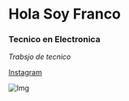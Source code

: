 
# Hola Soy Franco

### Tecnico en Electronica

*Trabsjo de tecnico*

[Instagram](https://www.instagram.com/noguifran?igsh=ZGNjOWZkYTE3MQ==)

![Img](https://forbes.es/wp-content/uploads/2022/11/tecnologia-cambio-futuro-humano.jpg)
